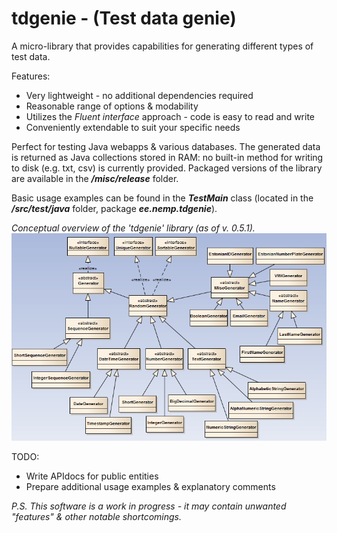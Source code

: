 tdgenie - (Test data genie)
=======
A micro-library that provides capabilities for generating different types of test data. 



Features:
* Very lightweight - no additional dependencies required
* Reasonable range of options & modability
* Utilizes the _Fluent interface_ approach - code is easy to read and write
* Conveniently extendable to suit your specific needs
  

Perfect for testing Java webapps &amp; various databases. The generated data is returned as Java collections stored in RAM: 
no built-in method for writing to disk (e.g. txt, csv) is currently provided. Packaged versions of the library are available
in the **_/misc/release_** folder. 

Basic usage examples can be found in the **_TestMain_** class (located in the **_/src/test/java_** folder, package 
**_ee.nemp.tdgenie_**). 


_Conceptual overview of the 'tdgenie' library (as of v. 0.5.1)._
![alt text](https://github.com/priiduneemre/tdgenie/raw/master/misc/img/tdgenie_conceptual_classdiagram_11092013.png 
"tdgenie conceptual class diagram (v. 0.5.1)")



TODO:
  * Write APIdocs for public entities
  * Prepare additional usage examples & explanatory comments

_P.S. This software is a work in progress - it may contain unwanted "features" & other notable shortcomings._
